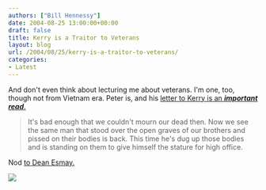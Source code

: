 ```yaml
---
authors: ["Bill Hennessy"]
date: 2004-08-25 13:00:00+00:00
draft: false
title: Kerry is a Traitor to Veterans
layout: blog
url: /2004/08/25/kerry-is-a-traitor-to-veterans/
categories:
- Latest
---
```


And don't even think about lecturing me about veterans. I'm one, too, though not from Vietnam era. Peter is, and his [letter to Kerry is an _**important read**_.](https://www.sondrak.com/archive/001917.html)  





> 

> 
> It's bad enough that we couldn't mourn our dead then. Now we see the same man that stood over the open graves of our brothers and pissed on their bodies is back. This time he's dug up those bodies and is standing on them to give himself the stature for high office.
> 
> 




Nod [to Dean Esmay.](https://www.deanesmay.com/posts/1093479703.shtml)

![](https://blog.billhennessy.com/aggbug.aspx?PostID=629)

